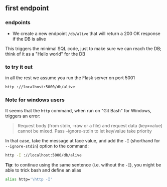 ## first endpoint

### endpoints

- We create a new endpoint `/db/alive` that will return a 200 OK response if the DB is alive

This triggers the minimal SQL code, just to make sure we can reach the DB; think of it as a "Hello world" for the DB

### to try it out

in all the rest we assume you run the Flask server on port 5001  

```bash
http ://localhost:5000/db/alive
```

### Note for windows users

It seems that the `http` command, when run on "Git Bash" for Windows, triggers an error:

> Request body (from stdin, –raw or a file) and request data (key=value) cannot be mixed. Pass –ignore-stdin to let key/value take priority

In that case, take the message at face value, and add the `-I` (shorthand for `--ignore-stdin`) option to the command:

```bash
http -I ://localhost:5000/db/alive
```

**Tip**: to continue using the same sentence (i.e. without the `-I`), you might be able to trick bash and define an alias

```bash
alias http='\http -I'
```
